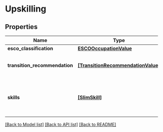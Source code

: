 # Upskilling


## Properties
Name | Type | Description | Notes
------------ | ------------- | ------------- | -------------
**esco_classification** | [**ESCOOccupationValue**](ESCOOccupationValue.md) |  | [optional] 
**transition_recommendation** | [**[TransitionRecommendationValue]**](TransitionRecommendationValue.md) | This field shows the list of transition recommendations. | [optional] 
**skills** | [**[SlimSkill]**](SlimSkill.md) | This field shows the list of the combined skills according with the ESCO classification. | [optional] 

[[Back to Model list]](../README.md#documentation-for-models) [[Back to API list]](../README.md#documentation-for-api-endpoints) [[Back to README]](../README.md)


